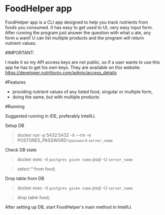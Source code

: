 # FoodHelper app

FoodHelper app is a CLI app designed to help you track nutrients from foods you consumed. It has easy to get used to UI, very
easy input form. After running the program just answer the question with what u ate, any form u want! U can list
multiple products and the program will return nutrient values.

#IMPORTANT:

I made it so my API access keys are not public, so if a user wants to use this app he has to get his own keys. 
They are available on this website:
https://developer.nutritionix.com/admin/access_details

#Features

- providing nutrient values of any listed food, singular or multiple form,
- doing the same, but with multiple products

#Running

Suggested running in IDE, preferably IntellIJ.

Setup DB

> docker run -p 5432:5432 -it --rm -e POSTGRES_PASSWORD=`password` `server_name`

Check DB state

> docker exec -it `postgres given name` psql -U `server_name`

> select * from food;

Drop table from DB

> docker exec -it `postgres given name` psql -U `server_name`

> drop table food;


After setting up DB, start FoodHelper's main method in IntellIJ.
